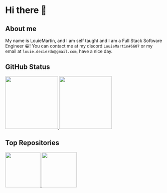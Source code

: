 # Hi there 👋

## About me

My name is LouieMartin, and I am self taught and I am a Full Stack Software Engineer 😀!
You can contact me at my discord `LouieMartin#6607` or my email at `louie.decierdo@gmail.com`, have a nice day.

## GitHub Status

<a href="https://github.com/anuraghazra/github-readme-stats">
  <img style="height: 12em;" src="https://github-readme-stats.vercel.app/api?username=LouieMartin&show_icons=true" />
  <img style="height: 12em;" src="https://github-readme-stats.vercel.app/api/top-langs/?username=LouieMartin&layout=compact" />
</a>

## Top Repositories

<a href="https://github.com/anuraghazra/github-readme-stats">
  <img style="height: 8em;" src="https://github-readme-stats.vercel.app/api/pin/?username=LouieMartin&repo=vite-vue-template" />
  <img style="height: 8em;" src="https://github-readme-stats.vercel.app/api/pin/?username=LouieMartin&repo=type-graphql-template" />
</a>
